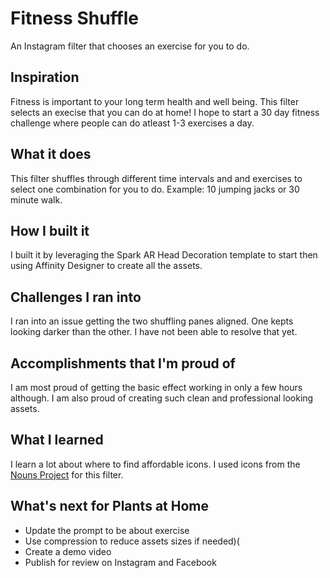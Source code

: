# Fitness Shuffle
 An Instagram filter that chooses an exercise for you to do. 
 
## Inspiration

Fitness is important to your long term health and well being. This filter selects an execise that you can do at home! I hope to start a 30 day fitness challenge where people can do atleast 1-3 exercises a day.

## What it does

This filter shuffles through different time intervals and and exercises to select one combination for you to do. Example: 10 jumping jacks or 30 minute walk.

## How I built it

I built it by leveraging the Spark AR Head Decoration template to start then using Affinity Designer to create all the assets. 

## Challenges I ran into

I ran into an issue getting the two shuffling panes aligned. One kepts looking darker than the other. I have not been able to resolve that yet.

## Accomplishments that I'm proud of

I am most proud of getting the basic effect working in only a few hours although. I am also proud of creating such clean and professional looking assets.

## What I learned

I learn a lot about where to find affordable icons. I used icons from the [Nouns Project](https://thenounproject.com/guimoide/collection/fitness-exercises-solid/) for this filter.


## What's next for Plants at Home

- Update the prompt to be about exercise
- Use compression to reduce assets sizes if needed)(
- Create a demo video
- Publish for review on Instagram and Facebook


